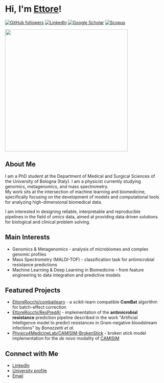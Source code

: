 # Hi, I'm [Ettore](https://github.com/ettorerocchi)!

[![GitHub followers](https://img.shields.io/github/followers/ettorerocchi?label=Followers&style=social)](https://github.com/ettorerocchi) 
[![LinkedIn](https://img.shields.io/badge/LinkedIn-0A66C2?style=flat&logo=linkedin&logoColor=white)](https://www.linkedin.com/in/ettore-rocchi/) 
[![Google Scholar](https://img.shields.io/badge/Google_Scholar-100000?style=flat&logo=Google-Scholar&logoColor=white&labelColor=blue)](https://scholar.google.com/citations?user=MKHoGnQAAAAJ) 
[![Scopus](https://img.shields.io/badge/Scopus-Elsevier-orange)](https://www.scopus.com/authid/detail.uri?authorId=57220152522)

<p align="left">
  <img src="https://media1.tenor.com/m/p4bVBy2jTB8AAAAd/lost-numbers.gif" width="400">
</p>

## About Me  
I am a PhD student at the Department of Medical and Surgical Sciences of the University of Bologna (Italy).
I am a physicist currently studying genomics, metagenomics, and mass spectrometry.  
My work sits at the intersection of machine learning and biomedicine, specifically focusing on the development of models and computational tools for analyzing high-dimensional biomedical data.

I am interested in designing reliable, interpretable and reproducible pipelines in the field of _omics_ data, aimed at providing data driven solutions for biological and clinical problem solving.

## Main Interests  
- Genomics & Metagenomics - analysis of microbiomes and complex genomic profiles
- Mass Spectrometry (MALDI-TOF) - classification task for antimicrobial resistance predictions
- Machine Learning & Deep Learning in Biomedicine - from feature engineering to data integration and predictive models

## Featured Projects  
- [EttoreRocchi/combatlearn](https://github.com/EttoreRocchi/combatlearn) - a scikit-learn compatible **ComBat** algorithm for batch-effect correction
- [EttoreRocchi/ResPredAI](https://github.com/EttoreRocchi/ResPredAI) - implementation of the **antimicrobial resistance** prediction pipeline described in the work "Artificial Intelligence model to predict resistances in Gram-negative bloodstream infections" by _Bonazzetti et al._
- [Physics4MedicineLab/CAMISIM-BrokenStick](https://github.com/Physics4MedicineLab/CAMISIM-BrokenStick) - broken stick model implementation for the _de novo_ modality of [CAMISIM](https://github.com/CAMI-challenge/CAMISIM)

## Connect with Me  
- [LinkedIn](https://www.linkedin.com/in/ettore-rocchi/)  
- [University profile](https://www.unibo.it/sitoweb/ettore.rocchi3)  
- [Email](mailto:mailto:ettore.rocchi3@unibo.it)
